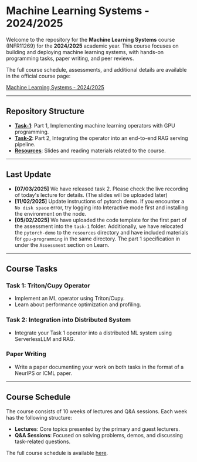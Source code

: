 # Machine Learning Systems - 2024/2025

Welcome to the repository for the **Machine Learning Systems** course (INFR11269) for the **2024/2025** academic year. This course focuses on building and deploying machine learning systems, with hands-on programming tasks, paper writing, and peer reviews.

The full course schedule, assessments, and additional details are available in the official course page:

[Machine Learning Systems - 2024/2025](http://www.drps.ed.ac.uk/24-25/dpt/cxinfr11269.htm)

---

## Repository Structure

- [**Task-1**](./task-1): Part 1, Implementing machine learning operators with GPU programming.
- [**Task-2**](./task-2): Part 2, Integrating the operator into an end-to-end RAG serving pipeline.
- [**Resources**](./resources): Slides and reading materials related to the course.

---

## Last Update
- **[07/03/2025]** We have released task 2. Please check the live recording of today's lecture for details. (The slides will be uploaded later)
- **[11/02/2025]** Update instructions of pytorch demo. If you encounter a `No disk space` error, try logging into Interactive mode first and installing the environment on the node.
- **[05/02/2025]** We have uploaded the code template for the first part of the assessment into the `task-1` folder. Additionally, we have relocated the `pytorch-demo` to the `resources` directory and have included materials for `gpu-programming` in the same directory. The part 1 specification in under the `Assessment` section on Learn.
---

## Course Tasks

### Task 1: Triton/Cupy Operator
- Implement an ML operator using Triton/Cupy.
- Learn about performance optimization and profiling.

### Task 2: Integration into Distributed System
- Integrate your Task 1 operator into a distributed ML system using ServerlessLLM and RAG.

### Paper Writing
- Write a paper documenting your work on both tasks in the format of a NeurIPS or ICML paper.

---

## Course Schedule

The course consists of 10 weeks of lectures and Q&A sessions. Each week has the following structure:
- **Lectures**: Core topics presented by the primary and guest lecturers.
- **Q&A Sessions**: Focused on solving problems, demos, and discussing task-related questions.

The full course schedule is available [here](https://browser.ted.is.ed.ac.uk/generate/?courses%5B%5D=INFR11269_SS1_SEM2&period=SEM2&week=26-37).
